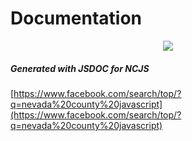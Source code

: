 # Documentation

 <p align="center">
  <img src="https://endertech.com/wp-content/uploads/2017/09/js-logo-300x300.png">
</p>

##### Generated with JSDOC for NCJS

[https://www.facebook.com/search/top/?q=nevada%20county%20javascript](https://www.facebook.com/search/top/?q=nevada%20county%20javascript)
